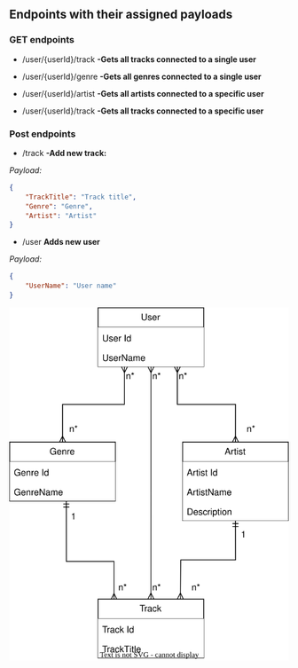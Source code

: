 

## Endpoints with their assigned payloads

### GET endpoints ###

  - /user/{userId}/track  **-Gets all tracks connected to a single user**

  - /user/{userId}/genre  **-Gets all genres connected to a single user**

  - /user/{userId}/artist  **-Gets all artists connected to a specific user**

  - /user/{userId}/track  **-Gets all tracks connected to a specific user**

    

    
### Post endpoints ###

  - /track  **-Add new track:**
    
  *Payload:*
  
```json
{  
    "TrackTitle": "Track title", 
    "Genre": "Genre",  
    "Artist": "Artist" 
}
```
- /user  **Adds new user**

*Payload:*

```json
{  
	"UserName": "User name"
}
```


![My Diagram](SpelarDuInAPIDiagram.drawio.svg)
